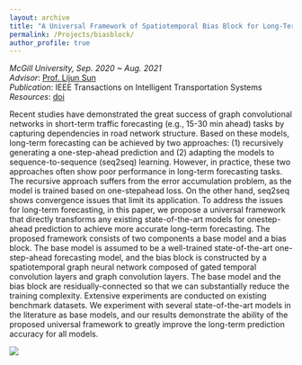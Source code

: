 ```yaml
---
layout: archive
title: "A Universal Framework of Spatiotemporal Bias Block for Long-Term Traffic Forecasting"
permalink: /Projects/biasblock/
author_profile: true
---
```


*McGill University, Sep. 2020 ~ Aug. 2021*  
*Advisor*: [Prof. Lijun Sun](https://lijunsun.github.io/)  
*Publication*: IEEE Transactions on Intelligent Transportation Systems 
*Resources*: [doi](https://doi.org/10.1109/TITS.2022.3157129) 

Recent studies have demonstrated the great success of graph convolutional networks in short-term traffic forecasting (e.g., 15-30 min ahead) tasks by capturing dependencies in road network structure. Based on these models, long-term forecasting can be achieved by two approaches: (1) recursively generating a one-step-ahead prediction and (2) adapting the models to sequence-to-sequence (seq2seq) learning. However, in practice, these two approaches often show poor performance in long-term forecasting tasks. The recursive approach suffers from the error accumulation problem, as the model is trained based on one-stepahead loss. On the other hand, seq2seq shows convergence issues that limit its application. To address the issues for long-term forecasting, in this paper, we propose a universal framework that directly transforms any existing state-of-the-art models for onestep-ahead prediction to achieve more accurate long-term forecasting. The proposed framework consists of two components a base model and a bias block. The base model is assumed to be a well-trained state-of-the-art one-step-ahead forecasting model, and the bias block is constructed by a spatiotemporal graph neural network composed of gated temporal convolution layers and graph convolution layers. The base model and the bias block are residually-connected so that we can substantially reduce the training complexity. Extensive experiments are conducted on existing benchmark datasets. We experiment with several state-of-the-art models in the literature as base models, and our results demonstrate the ability of the proposed universal framework to greatly improve the long-term prediction accuracy for all models.

![](../../files/biasblock.png)

<!-- <object data="../../files/stzinb.pdf" width="1000" height="1000" type='application/pdf'></object> -->